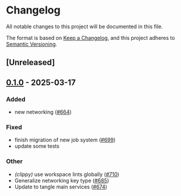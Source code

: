 # Changelog

All notable changes to this project will be documented in this file.

The format is based on [Keep a Changelog](https://keepachangelog.com/en/1.0.0/),
and this project adheres to [Semantic Versioning](https://semver.org/spec/v2.0.0.html).

## [Unreleased]

## [0.1.0](https://github.com/tangle-network/blueprint/releases/tag/gadget-networking-round-based-extension-v0.1.0) - 2025-03-17

### Added

- new networking ([#664](https://github.com/tangle-network/blueprint/pull/664))

### Fixed

- finish migration of new job system ([#699](https://github.com/tangle-network/blueprint/pull/699))
- update some tests

### Other

- *(clippy)* use workspace lints globally ([#710](https://github.com/tangle-network/blueprint/pull/710))
- Generalize networking key type ([#685](https://github.com/tangle-network/blueprint/pull/685))
- Update to tangle main services ([#674](https://github.com/tangle-network/blueprint/pull/674))
